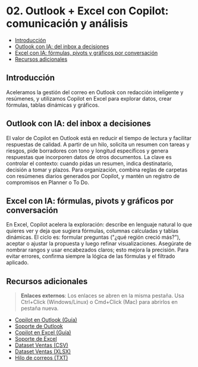 # 02. Outlook + Excel con Copilot: comunicación y análisis

- [Introducción](#introducción)
- [Outlook con IA: del inbox a decisiones](#outlook-con-ia-del-inbox-a-decisiones)
- [Excel con IA: fórmulas, pivots y gráficos por conversación](#excel-con-ia-fórmulas-pivots-y-gráficos-por-conversación)
- [Recursos adicionales](#recursos-adicionales)

## Introducción
Aceleramos la gestión del correo en Outlook con redacción inteligente y resúmenes, y utilizamos Copilot en Excel para explorar datos, crear fórmulas, tablas dinámicas y gráficos.

## Outlook con IA: del inbox a decisiones
El valor de Copilot en Outlook está en reducir el tiempo de lectura y facilitar respuestas de calidad. A partir de un hilo, solicita un resumen con tareas y riesgos, pide borradores con tono y longitud específicos y genera respuestas que incorporen datos de otros documentos. La clave es controlar el contexto: cuando pidas un resumen, indica destinatario, decisión a tomar y plazos. Para organización, combina reglas de carpetas con resúmenes diarios generados por Copilot, y mantén un registro de compromisos en Planner o To Do.

## Excel con IA: fórmulas, pivots y gráficos por conversación
En Excel, Copilot acelera la exploración: describe en lenguaje natural lo que quieres ver y deja que sugiera fórmulas, columnas calculadas y tablas dinámicas. El ciclo es: formular preguntas ("¿qué región creció más?"), aceptar o ajustar la propuesta y luego refinar visualizaciones. Asegúrate de nombrar rangos y usar encabezados claros; esto mejora la precisión. Para evitar errores, confirma siempre la lógica de las fórmulas y el filtrado aplicado.

## Recursos adicionales
> **Enlaces externos**: Los enlaces se abren en la misma pestaña. Usa Ctrl+Click (Windows/Linux) o Cmd+Click (Mac) para abrirlos en pestaña nueva.

- <a href="https://learn.microsoft.com/microsoft-365/copilot/microsoft-365-copilot-outlook-overview" target="_blank">Copilot en Outlook (Guía)</a>
- <a href="https://support.microsoft.com/outlook" target="_blank">Soporte de Outlook</a>
- <a href="https://learn.microsoft.com/microsoft-365/copilot/microsoft-365-copilot-excel-overview" target="_blank">Copilot en Excel (Guía)</a>
- <a href="https://support.microsoft.com/excel" target="_blank">Soporte de Excel</a>
- <a href="sandbox:/mnt/data/datasets/ventas_ejemplo.csv" target="_blank">Dataset Ventas (CSV)</a>
- <a href="sandbox:/mnt/data/datasets/ventas_ejemplo.xlsx" target="_blank">Dataset Ventas (XLSX)</a>
- <a href="sandbox:/mnt/data/plantillas/correos_hilo.txt" target="_blank">Hilo de correos (TXT)</a>
